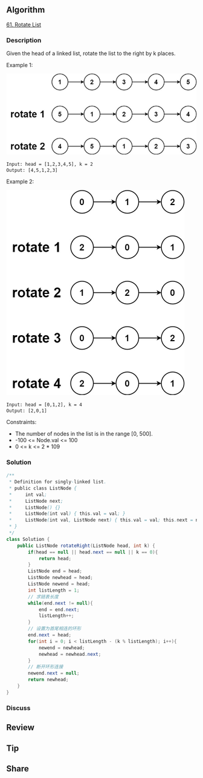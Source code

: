 ## Algorithm

[61. Rotate List](https://leetcode.com/problems/rotate-list/)

### Description

Given the head of a linked list, rotate the list to the right by k places.

Example 1:

![](assets/20220807-f44c29fd.png)

```
Input: head = [1,2,3,4,5], k = 2
Output: [4,5,1,2,3]
```

Example 2:

![](assets/20220807-cf639926.png)

```
Input: head = [0,1,2], k = 4
Output: [2,0,1]
```

Constraints:

- The number of nodes in the list is in the range [0, 500].
- -100 <= Node.val <= 100
- 0 <= k <= 2 * 109

### Solution

```java
/**
 * Definition for singly-linked list.
 * public class ListNode {
 *     int val;
 *     ListNode next;
 *     ListNode() {}
 *     ListNode(int val) { this.val = val; }
 *     ListNode(int val, ListNode next) { this.val = val; this.next = next; }
 * }
 */
class Solution {
    public ListNode rotateRight(ListNode head, int k) {
        if(head == null || head.next == null || k == 0){
            return head;
        }
        ListNode end = head;
        ListNode newhead = head;
        ListNode newend = head;
        int listLength = 1;
        // 求链表长度
        while(end.next != null){
            end = end.next;
            listLength++;
        }
        // 设置为首尾相连的环形
        end.next = head;
        for(int i = 0; i < listLength - (k % listLength); i++){
            newend = newhead;
            newhead = newhead.next;   
        }
        // 断开环形连接
        newend.next = null;
        return newhead;
    }
}
```

### Discuss

## Review


## Tip


## Share
